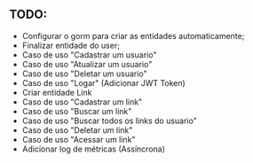## TODO:
 - Configurar o gorm para criar as entidades automaticamente;
 - Finalizar entidade do user;
 - Caso de uso "Cadastrar um usuario" 
 - Caso de uso "Atualizar um usuario" 
 - Caso de uso "Deletar um usuario" 
 - Caso de uso "Logar" (Adicionar JWT Token)
 - Criar entidade Link
 - Caso de uso "Cadastrar um link"
 - Caso de uso "Buscar um link"
 - Caso de uso "Buscar todos os links do usuario"
 - Caso de uso "Deletar um link"
 - Caso de uso "Acessar um link"
 - Adicionar log de métricas (Assíncrona)



